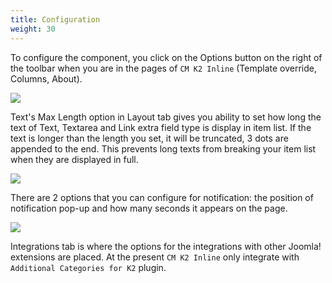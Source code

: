 ```yaml
---
title: Configuration
weight: 30
---
```


To configure the component, you click on the Options button on the right of the toolbar when you are in the pages of `CM K2 Inline` (Template override, Columns, About).

![](/images/configuration_layout.jpg)

Text's Max Length option in Layout tab gives you ability to set how long the text of Text, Textarea and Link extra field type is display in item list. If the text is longer than the length you set, it will be truncated, 3 dots are appended to the end. This prevents long texts from breaking your item list when they are displayed in full.

![](/images/configuration_notification.jpg)

There are 2 options that you can configure for notification: the position of notification pop-up and how many seconds it appears on the page.

![](/images/configuration_integrations.jpg)

Integrations tab is where the options for the integrations with other Joomla! extensions are placed. At the present `CM K2 Inline` only integrate with `Additional Categories for K2` plugin.